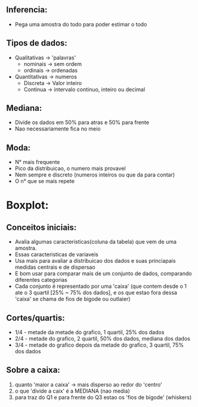 ## Inferencia:
* Pega uma amostra do todo para poder estimar o todo

## Tipos de dados:
* Qualitativas -> 'palavras'
  * nominais -> sem ordem
  * ordinais -> ordenadas
* Quantitativas -> numeros
  * Discreta -> Valor inteiro
  * Continua -> intervalo continuo, inteiro ou decimal
  
## Mediana:
* Divide os dados em 50% para atras e 50% para frente
* Nao necessariamente fica no meio

## Moda:
* N° mais frequente
* Pico da distribuicao, o numero mais provavel
* Nem sempre e discreto (numeros inteiros ou que da para contar)
* O n° que se mais repete

# Boxplot:

## Conceitos iniciais:
* Avalia algumas caracteristicas(coluna da tabela) que vem de uma amostra.
* Essas caracteristicas de variaveis
* Usa mais para avaliar a distribuicao dos dados e suas princiapais medidas centrais e de dispersao 
* E bom usar para comparar mais de um conjunto de dados, comparando diferentes categorias
* Cada conjunto é representado por uma 'caixa' (que contem desde o 1 ate o 3 quartil [25% ~ 75% dos dados], e os que estao fora dessa 'caixa' se chama de fios de bigode ou outlaier)

## Cortes/quartis:
* 1/4 - metade da metade do grafico, 1 quartil, 25% dos dados
* 2/4 - metade do grafico, 2 quartil, 50% dos dados, mediana dos dados
* 3/4 - metade do grafico depois da metade do grafico, 3 quartil, 75% dos dados


## Sobre a caixa:
1. quanto 'maior a caixa' -> mais disperso ao redor do 'centro'
2. o que 'divide a caix' é a MEDIANA (nao media)
3. para traz do Q1 e para frente do Q3 estao os 'fios de bigode' (whiskers)











